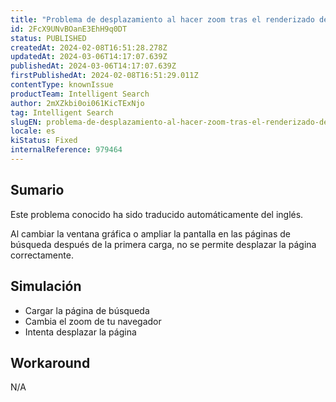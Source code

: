 ```yaml
---
title: "Problema de desplazamiento al hacer zoom tras el renderizado de la página de búsqueda"
id: 2FcX9UNvBOanE3EhH9q0DT
status: PUBLISHED
createdAt: 2024-02-08T16:51:28.278Z
updatedAt: 2024-03-06T14:17:07.639Z
publishedAt: 2024-03-06T14:17:07.639Z
firstPublishedAt: 2024-02-08T16:51:29.011Z
contentType: knownIssue
productTeam: Intelligent Search
author: 2mXZkbi0oi061KicTExNjo
tag: Intelligent Search
slugEN: problema-de-desplazamiento-al-hacer-zoom-tras-el-renderizado-de-la-pagina-de-busqueda
locale: es
kiStatus: Fixed
internalReference: 979464
---
```


## Sumario

<div class="alert alert-info">
  <p>Este problema conocido ha sido traducido automáticamente del inglés.</p>
</div>



Al cambiar la ventana gráfica o ampliar la pantalla en las páginas de búsqueda después de la primera carga, no se permite desplazar la página correctamente.


##

## Simulación




- Cargar la página de búsqueda
- Cambia el zoom de tu navegador
- Intenta desplazar la página



## Workaround


N/A




